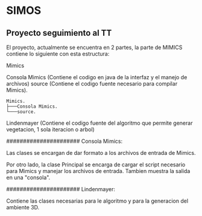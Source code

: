 # SIMOS
## Proyecto seguimiento al TT

El proyecto, actualmente se encuentra en 2 partes, la parte de MIMICS contiene lo siguiente con esta estructura:

Mimics

Consola Mimics (Contiene el codigo en java de la interfaz y el manejo de archivos)
source (Contiene el codigo fuente necesario para compilar Mimics).

    Mimics.
    ├───Consola Mimics.
    └───source.
    
    

Lindenmayer (Contiene el codigo fuente del algoritmo que permite generar vegetacion, 1 sola iteracion o arbol)

######################
Consola Mimics:

Las clases se encargan de dar formato a los archivos de entrada de Mimics.

Por otro lado, la clase Principal se encarga de cargar el script necesario para Mimics y manejar los archivos de entrada.
Tambien muestra la salida en una "consola".

######################
Lindenmayer:

Contiene las clases necesarias para le algoritmo y para la generacion del ambiente 3D.






